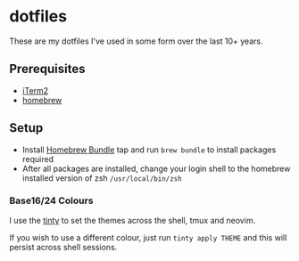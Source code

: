 # dotfiles

These are my dotfiles I've used in some form over the last 10+ years.

## Prerequisites

- [iTerm2](http://www.iterm2.com/)
- [homebrew](http://brew.sh/)

## Setup

- Install [Homebrew Bundle](https://github.com/Homebrew/homebrew-bundle) tap and run `brew bundle` to install packages required
- After all packages are installed, change your login shell to the homebrew installed version of zsh `/usr/local/bin/zsh`

### Base16/24 Colours

I use the [tinty](https://github.com/tinted-theming/tinty) to set the themes across the shell, tmux and neovim.

If you wish to use a different colour, just run `tinty apply THEME` and this will persist across shell sessions.
